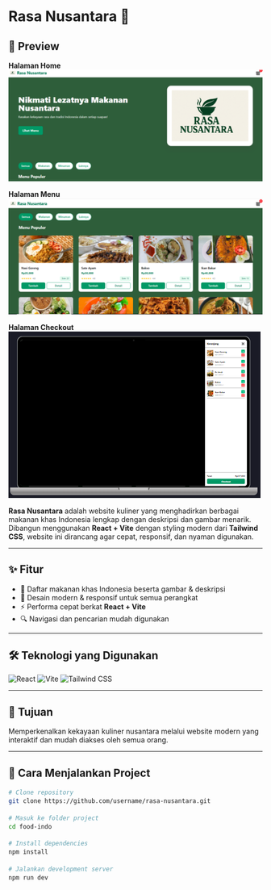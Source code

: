 # Rasa Nusantara 🍲

## 📸 Preview

**Halaman Home**
![Home](./food_indo/src/assets/Home.PNG)

**Halaman Menu**
![Menu](./food_indo/src/assets/Menu.PNG)

**Halaman Checkout**
![Checkout](./food_indo/src/assets/Cekout.PNG)


**Rasa Nusantara** adalah website kuliner yang menghadirkan berbagai makanan khas Indonesia lengkap dengan deskripsi dan gambar menarik.  
Dibangun menggunakan **React + Vite** dengan styling modern dari **Tailwind CSS**, website ini dirancang agar cepat, responsif, dan nyaman digunakan.

---

## ✨ Fitur
- 📜 Daftar makanan khas Indonesia beserta gambar & deskripsi
- 🎨 Desain modern & responsif untuk semua perangkat
- ⚡ Performa cepat berkat **React + Vite**
- 🔍 Navigasi dan pencarian mudah digunakan

---

## 🛠️ Teknologi yang Digunakan
![React](https://img.shields.io/badge/React-20232A?style=for-the-badge&logo=react&logoColor=61DAFB)
![Vite](https://img.shields.io/badge/Vite-646CFF?style=for-the-badge&logo=vite&logoColor=white)
![Tailwind CSS](https://img.shields.io/badge/Tailwind_CSS-38B2AC?style=for-the-badge&logo=tailwind-css&logoColor=white)

---

## 📌 Tujuan
Memperkenalkan kekayaan kuliner nusantara melalui website modern yang interaktif dan mudah diakses oleh semua orang.

---

## 🚀 Cara Menjalankan Project
```bash
# Clone repository
git clone https://github.com/username/rasa-nusantara.git

# Masuk ke folder project
cd food-indo

# Install dependencies
npm install

# Jalankan development server
npm run dev
